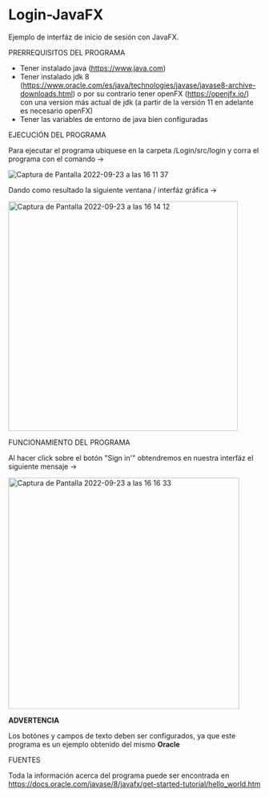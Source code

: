 # Login-JavaFX

Ejemplo de interfáz de inicio de sesión con JavaFX.

PRERREQUISITOS DEL PROGRAMA

- Tener instalado java (https://www.java.com)
- Tener instalado jdk 8 (https://www.oracle.com/es/java/technologies/javase/javase8-archive-downloads.html) o por su contrario tener openFX (https://openjfx.io/) con una version más actual de jdk (a partir de la versión 11 en adelante es necesario openFX)
- Tener las variables de entorno de java bien configuradas 

EJECUCIÓN DEL PROGRAMA

Para ejecutar el programa ubiquese en la carpeta /Login/src/login y corra el programa con el comando ->

![Captura de Pantalla 2022-09-23 a las 16 11 37](https://user-images.githubusercontent.com/114193449/191980942-e038bd27-921a-427d-83a7-f93bce372d90.png)

Dando como resultado la siguiente ventana / interfáz gráfica ->

<img width="458" alt="Captura de Pantalla 2022-09-23 a las 16 14 12" src="https://user-images.githubusercontent.com/114193449/191981119-4b5c6335-bb3e-4311-bdfb-b376ccaa8546.png">

FUNCIONAMIENTO DEL PROGRAMA

Al hacer click sobre el botón "Sign in'" obtendremos en nuestra interfáz el siguiente mensaje ->

<img width="461" alt="Captura de Pantalla 2022-09-23 a las 16 16 33" src="https://user-images.githubusercontent.com/114193449/191981399-21b055cc-ef6b-450b-9266-7d7d9bbff88d.png">

<b>ADVERTENCIA</b>

Los botónes y campos de texto deben ser configurados, ya que este programa es un ejemplo obtenido del mismo <b>Oracle</b>

FUENTES

Toda la información acerca del programa puede ser encontrada en https://docs.oracle.com/javase/8/javafx/get-started-tutorial/hello_world.htm
